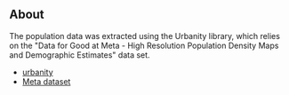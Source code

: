## About

The population data was extracted using the Urbanity library, which relies on the "Data for Good at Meta - High Resolution Population Density Maps and Demographic Estimates" data set.

- [urbanity](https://github.com/winstonyym/urbanity)
- [Meta dataset](https://data.humdata.org/dataset?dataseries_name=Data+for+Good+at+Meta+-+High+Resolution+Population+Density+Maps+and+Demographic+Estimates)
